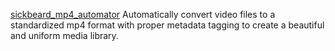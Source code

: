 
[sickbeard_mp4_automator](https://github.com/mdhiggins/sickbeard_mp4_automator)
Automatically convert video files to a standardized mp4 format with proper metadata tagging to create a beautiful and uniform media library.
